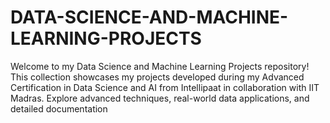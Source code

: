 # DATA-SCIENCE-AND-MACHINE-LEARNING-PROJECTS
Welcome to my Data Science and Machine Learning Projects repository! This collection showcases my projects developed during my Advanced Certification in Data Science and AI from Intellipaat in collaboration with IIT Madras. Explore advanced techniques, real-world data applications, and detailed documentation

